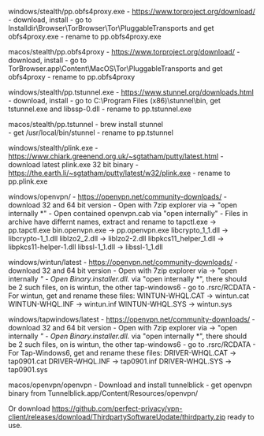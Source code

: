 
windows/stealth/pp.obfs4proxy.exe
    - https://www.torproject.org/download/
    - download, install
    - go to Installdir\Browser\TorBrowser\Tor\PluggableTransports and get obfs4proxy.exe
    - rename to pp.obfs4proxy.exe 
    
macos/stealth/pp.obfs4proxy
    - https://www.torproject.org/download/
    - download, install
    - go to TorBrowser.app\Content\MacOS\Tor\PluggableTransports and get obfs4proxy
    - rename to pp.obfs4proxy 
        
windows/stealth/pp.tstunnel.exe
    - https://www.stunnel.org/downloads.html    
    - download, install
    - go to C:\Program Files (x86)\stunnel\bin, get tstunnel.exe and libssp-0.dll
    - rename to pp.tstunnel.exe
    
macos/stealth/pp.tstunnel
    - brew install stunnel   
    - get /usr/local/bin/stunnel
    - rename to pp.tstunnel
        
windows/stealth/plink.exe
    - https://www.chiark.greenend.org.uk/~sgtatham/putty/latest.html
    - download latest plink.exe 32 bit binary
    - https://the.earth.li/~sgtatham/putty/latest/w32/plink.exe
    - rename to pp.plink.exe
    
windows/openvpn/
    - https://openvpn.net/community-downloads/
    - download 32 and 64 bit version
    - Open with 7zip explorer via -> "open internally *"
        - Open contained openvpn.cab via "open internally"
        - Files in archive have differnt names, extract and rename to
            tapctl.exe              -> pp.tapctl.exe
            bin.openvpn.exe         -> pp.openvpn.exe
            libcrypto_1_1.dll       -> libcrypto-1_1.dll
            liblzo2_2.dll           -> liblzo2-2.dll
            libpkcs11_helper_1.dll  -> libpkcs11-helper-1.dll
            libssl-1_1.dll          -> libssl-1_1.dll
            
windows/wintun/latest
    - https://openvpn.net/community-downloads/
    - download 32 and 64 bit version
    - Open with 7zip explorer via -> "open internally *"
    - Open Binary.installer.dll.* via "open internally *",  there should be 2 such files, on is wintun, the other tap-windows6
    - go to .rsrc/RCDATA
    - For wintun, get and rename these files:
        WINTUN-WHQL.CAT      -> wintun.cat
        WINTUN-WHQL.INF      -> wintun.inf
        WINTUN-WHQL.SYS      -> wintun.sys     
         
windows/tapwindows/latest
    - https://openvpn.net/community-downloads/
    - download 32 and 64 bit version
    - Open with 7zip explorer via -> "open internally *"
    - Open Binary.installer.dll.* via "open internally *",  there should be 2 such files, on is wintun, the other tap-windows6
    - go to .rsrc/RCDATA
    - For Tap-Windows6, get and rename these files:
        DRIVER-WHQL.CAT      -> tap0901.cat
        DRIVER-WHQL.INF      -> tap0901.inf
        DRIVER-WHQL.SYS      -> tap0901.sys
   
   
macos/openvpn/openvpn
    - Download and install tunnelblick 
    - get openvpn binary from Tunnelblick.app/Content/Resources/openvpn/
    
 
Or download https://github.com/perfect-privacy/vpn-client/releases/download/ThirdpartySoftwareUpdate/thirdparty.zip
 ready to use. 
 